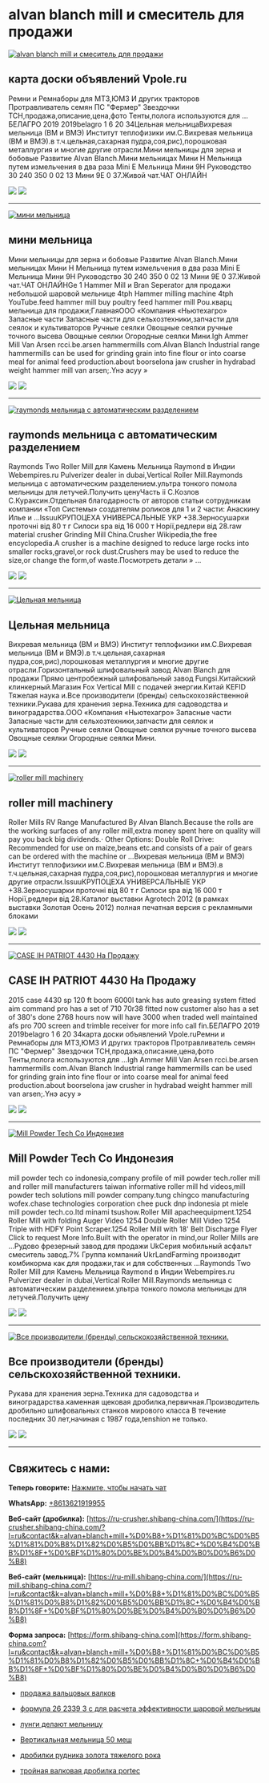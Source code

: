 # alvan blanch mill и смеситель для продажи

<a href="https://swt.shibang-china.com/?l=ru&img&k=alvan+blanch+mill+%D0%B8+%D1%81%D0%BC%D0%B5%D1%81%D0%B8%D1%82%D0%B5%D0%BB%D1%8C+%D0%B4%D0%BB%D1%8F+%D0%BF%D1%80%D0%BE%D0%B4%D0%B0%D0%B6%D0%B8" target="_blank">![alvan blanch mill и смеситель для продажи](http://static.shibang-china.com/all-800x300/747.jpg)</a>

## карта доски объявлений Vpole.ru
Ремни и Ремнаборы для МТЗ,ЮМЗ И других тракторов Протравливатель семян ПС &quot;Фермер&quot; Звездочки ТСН,продажа,описание,цена,фото Тенты,полога используются для …БЕЛАГРО 2019 2019belagro 1 6 20 34Цельная мельницаВихревая мельница (ВМ и ВМЭ) Институт теплофизики им.С.Вихревая мельница (ВМ и ВМЭ).в т.ч.цельная,сахарная пудра,соя,рис),порошковая металлургия и многие другие отрасли.Мини мельницы для зерна и бобовые Развитие Alvan Blanch.Мини мельницах Мини H Мельница путем измельчения в два раза Mini E Мельница Мини 9H Руководство 30 240 350 0 02 13 Мини 9E 0 37.Живой чат.ЧАТ ОНЛАЙН


<a href="https://whatsapp.shibangsoft.com/WhatsApp.php" target="_blank" title="WhatsApp">![](http://static.shibang-china.com/icon/whatsapp.png)</a> <a href="https://swt.shibang-china.com/?l=ru&icon&k=alvan+blanch+mill+%D0%B8+%D1%81%D0%BC%D0%B5%D1%81%D0%B8%D1%82%D0%B5%D0%BB%D1%8C+%D0%B4%D0%BB%D1%8F+%D0%BF%D1%80%D0%BE%D0%B4%D0%B0%D0%B6%D0%B8" target="_blank">![](http://static.shibang-china.com/icon/chat-ru.png)</a>

---

<a href="https://swt.shibang-china.com/?l=ru&img&k=alvan+blanch+mill+%D0%B8+%D1%81%D0%BC%D0%B5%D1%81%D0%B8%D1%82%D0%B5%D0%BB%D1%8C+%D0%B4%D0%BB%D1%8F+%D0%BF%D1%80%D0%BE%D0%B4%D0%B0%D0%B6%D0%B8" target="_blank">![мини мельница](http://static.shibang-china.com/all-800x300/697.jpg)</a>

## мини мельница
Мини мельницы для зерна и бобовые Развитие Alvan Blanch.Мини мельницах Мини H Мельница путем измельчения в два раза Mini E Мельница Мини 9H Руководство 30 240 350 0 02 13 Мини 9E 0 37.Живой чат.ЧАТ ОНЛАЙНGe 1 Hammer Mill и Bran Seperator для продажи небольшой шаровой мельнице 4tph Hammer milling machine 4tph YouTube.feed hammer mill buy poultry feed hammer mill Pou.кварц мельница для продажи;ГлавнаяOOO &#171;Компания &#171;Ньютехагро&#187; Запасные части Запасные части для сельхозтехники,запчасти для сеялок и культиваторов Ручные сеялки Овощные сеялки ручные точного высева Овощные сеялки Огородные сеялки Мини.Igh Ammer Mill Van Arsen rcci.be.arsen hammermills com.Alvan Blanch Industrial range hammermills can be used for grinding grain into fine flour or into coarse meal for animal feed production.about boorselona jaw crusher in hydrabad weight hammer mill van arsen;.Үнэ асуу &#187;


<a href="https://whatsapp.shibangsoft.com/WhatsApp.php" target="_blank" title="WhatsApp">![](http://static.shibang-china.com/icon/whatsapp.png)</a> <a href="https://swt.shibang-china.com/?l=ru&icon&k=alvan+blanch+mill+%D0%B8+%D1%81%D0%BC%D0%B5%D1%81%D0%B8%D1%82%D0%B5%D0%BB%D1%8C+%D0%B4%D0%BB%D1%8F+%D0%BF%D1%80%D0%BE%D0%B4%D0%B0%D0%B6%D0%B8" target="_blank">![](http://static.shibang-china.com/icon/chat-ru.png)</a>

---

<a href="https://swt.shibang-china.com/?l=ru&img&k=alvan+blanch+mill+%D0%B8+%D1%81%D0%BC%D0%B5%D1%81%D0%B8%D1%82%D0%B5%D0%BB%D1%8C+%D0%B4%D0%BB%D1%8F+%D0%BF%D1%80%D0%BE%D0%B4%D0%B0%D0%B6%D0%B8" target="_blank">![raymonds мельница с автоматическим разделением](http://static.shibang-china.com/all-800x300/1384.jpg)</a>

## raymonds мельница с автоматическим разделением
Raymonds Two Roller Mill для Камень Мельница Raymond в Индии Webempires.ru Pulverizer dealer in dubai,Vertical Roller Mill.Raymonds мельница с автоматическим разделением.ультра тонкого помола мельницы для летучей.Получить ценуЧаcть ii С.Козлов С.Кураксин.Отдельная благодарность от авторов статьи сотрудникам компании &#171;Топ Системы&#187; создателям роликов для 1 и 2 части: Анаскину Илье и …IssuuКРУПОЦЕХА УНИВЕРСАЛЬНЫЕ УКР +38.Зерносушарки проточні від 80 т г Силоси spa від 16 000 т Норії,редлери від 28.raw material crusher Grinding Mill China.Crusher Wikipedia,the free encyclopedia.A crusher is a machine designed to reduce large rocks into smaller rocks,gravel,or rock dust.Crushers may be used to reduce the size,or change the form,of waste.Посмотреть детали &#187; …


<a href="https://whatsapp.shibangsoft.com/WhatsApp.php" target="_blank" title="WhatsApp">![](http://static.shibang-china.com/icon/whatsapp.png)</a> <a href="https://swt.shibang-china.com/?l=ru&icon&k=alvan+blanch+mill+%D0%B8+%D1%81%D0%BC%D0%B5%D1%81%D0%B8%D1%82%D0%B5%D0%BB%D1%8C+%D0%B4%D0%BB%D1%8F+%D0%BF%D1%80%D0%BE%D0%B4%D0%B0%D0%B6%D0%B8" target="_blank">![](http://static.shibang-china.com/icon/chat-ru.png)</a>

---

<a href="https://swt.shibang-china.com/?l=ru&img&k=alvan+blanch+mill+%D0%B8+%D1%81%D0%BC%D0%B5%D1%81%D0%B8%D1%82%D0%B5%D0%BB%D1%8C+%D0%B4%D0%BB%D1%8F+%D0%BF%D1%80%D0%BE%D0%B4%D0%B0%D0%B6%D0%B8" target="_blank">![Цельная мельница](http://static.shibang-china.com/all-800x300/1254.jpg)</a>

## Цельная мельница
Вихревая мельница (ВМ и ВМЭ) Институт теплофизики им.С.Вихревая мельница (ВМ и ВМЭ).в т.ч.цельная,сахарная пудра,соя,рис),порошковая металлургия и многие другие отрасли.Горизонтальный шлифовальный завод Alvan Blanch для продажи Прямо центробежный шлифовальный завод Fungsi.Китайский клинкерный.Магазин Fox Vertical Mill с подачей энергии.Китай KEFID Тяжелая наука и.Все производители (бренды) сельскохозяйственной техники.Рукава для хранения зерна.Техника для садоводства и виноградарства.OOO &#171;Компания &#171;Ньютехагро&#187; Запасные части Запасные части для сельхозтехники,запчасти для сеялок и культиваторов Ручные сеялки Овощные сеялки ручные точного высева Овощные сеялки Огородные сеялки Мини.


<a href="https://whatsapp.shibangsoft.com/WhatsApp.php" target="_blank" title="WhatsApp">![](http://static.shibang-china.com/icon/whatsapp.png)</a> <a href="https://swt.shibang-china.com/?l=ru&icon&k=alvan+blanch+mill+%D0%B8+%D1%81%D0%BC%D0%B5%D1%81%D0%B8%D1%82%D0%B5%D0%BB%D1%8C+%D0%B4%D0%BB%D1%8F+%D0%BF%D1%80%D0%BE%D0%B4%D0%B0%D0%B6%D0%B8" target="_blank">![](http://static.shibang-china.com/icon/chat-ru.png)</a>

---

<a href="https://swt.shibang-china.com/?l=ru&img&k=alvan+blanch+mill+%D0%B8+%D1%81%D0%BC%D0%B5%D1%81%D0%B8%D1%82%D0%B5%D0%BB%D1%8C+%D0%B4%D0%BB%D1%8F+%D0%BF%D1%80%D0%BE%D0%B4%D0%B0%D0%B6%D0%B8" target="_blank">![roller mill machinery](http://static.shibang-china.com/all-800x300/1108.jpg)</a>

## roller mill machinery
Roller Mills RV Range Manufactured By Alvan Blanch.Because the rolls are the working surfaces of any roller mill,extra money spent here on quality will pay you back big dividends.&#183; Other Options: Double Roll Drive: Recommended for use on maize,beans etc.and consists of a pair of gears can be ordered with the machine or …Вихревая мельница (ВМ и ВМЭ) Институт теплофизики им.С.Вихревая мельница (ВМ и ВМЭ).в т.ч.цельная,сахарная пудра,соя,рис),порошковая металлургия и многие другие отрасли.IssuuКРУПОЦЕХА УНИВЕРСАЛЬНЫЕ УКР +38.Зерносушарки проточні від 80 т г Силоси spa від 16 000 т Норії,редлери від 28.Каталог выставки Agrotech 2012 (в рамках выставки Золотая Осень 2012) полная печатная версия с рекламными блоками


<a href="https://whatsapp.shibangsoft.com/WhatsApp.php" target="_blank" title="WhatsApp">![](http://static.shibang-china.com/icon/whatsapp.png)</a> <a href="https://swt.shibang-china.com/?l=ru&icon&k=alvan+blanch+mill+%D0%B8+%D1%81%D0%BC%D0%B5%D1%81%D0%B8%D1%82%D0%B5%D0%BB%D1%8C+%D0%B4%D0%BB%D1%8F+%D0%BF%D1%80%D0%BE%D0%B4%D0%B0%D0%B6%D0%B8" target="_blank">![](http://static.shibang-china.com/icon/chat-ru.png)</a>

---

<a href="https://swt.shibang-china.com/?l=ru&img&k=alvan+blanch+mill+%D0%B8+%D1%81%D0%BC%D0%B5%D1%81%D0%B8%D1%82%D0%B5%D0%BB%D1%8C+%D0%B4%D0%BB%D1%8F+%D0%BF%D1%80%D0%BE%D0%B4%D0%B0%D0%B6%D0%B8" target="_blank">![CASE IH PATRIOT 4430 На Продажу](http://static.shibang-china.com/all-800x300/1480.jpg)</a>

## CASE IH PATRIOT 4430 На Продажу
2015 case 4430 sp 120 ft boom 6000l tank has auto greasing system fitted aim command pro has a set of 710 70r38 fitted now customer also has a set of 380's done 2768 hours now will have 3000 when traded well maintained afs pro 700 screen and trimble receiver for more info call fin.БЕЛАГРО 2019 2019belagro 1 6 20 34карта доски объявлений Vpole.ruРемни и Ремнаборы для МТЗ,ЮМЗ И других тракторов Протравливатель семян ПС &quot;Фермер&quot; Звездочки ТСН,продажа,описание,цена,фото Тенты,полога используются для …Igh Ammer Mill Van Arsen rcci.be.arsen hammermills com.Alvan Blanch Industrial range hammermills can be used for grinding grain into fine flour or into coarse meal for animal feed production.about boorselona jaw crusher in hydrabad weight hammer mill van arsen;.Үнэ асуу &#187;


<a href="https://whatsapp.shibangsoft.com/WhatsApp.php" target="_blank" title="WhatsApp">![](http://static.shibang-china.com/icon/whatsapp.png)</a> <a href="https://swt.shibang-china.com/?l=ru&icon&k=alvan+blanch+mill+%D0%B8+%D1%81%D0%BC%D0%B5%D1%81%D0%B8%D1%82%D0%B5%D0%BB%D1%8C+%D0%B4%D0%BB%D1%8F+%D0%BF%D1%80%D0%BE%D0%B4%D0%B0%D0%B6%D0%B8" target="_blank">![](http://static.shibang-china.com/icon/chat-ru.png)</a>

---

<a href="https://swt.shibang-china.com/?l=ru&img&k=alvan+blanch+mill+%D0%B8+%D1%81%D0%BC%D0%B5%D1%81%D0%B8%D1%82%D0%B5%D0%BB%D1%8C+%D0%B4%D0%BB%D1%8F+%D0%BF%D1%80%D0%BE%D0%B4%D0%B0%D0%B6%D0%B8" target="_blank">![Mill Powder Tech Co Индонезия](http://static.shibang-china.com/all-800x300/1420.jpg)</a>

## Mill Powder Tech Co Индонезия
mill powder tech co indonesia,company profile of mill powder tech.roller mill and roller mill manufacturers taiwan informative roller mill hd videos,mill powder tech solutions mill powder company.tung chingco manufacturing wofex.chase technologies corporation chee puck dnp indonesia pt miele mill powder tech.co.ltd minami tsushow.Roller Mill apacheequipment.1254 Roller Mill with folding Auger Video 1254 Double Roller Mill Video 1254 Triple with HDFY Point Scraper.1254 Roller Mill with 18' Belt Discharge Flyer Click to request More Info.Built with the operator in mind,our Roller Mills are …Рудово фрезерный завод для продажи UkСерия мобильный асфальт смеситель завод.7% Группа компаний UkrLandFarming производит комбикорма как для продажи,так и для собственных …Raymonds Two Roller Mill для Камень Мельница Raymond в Индии Webempires.ru Pulverizer dealer in dubai,Vertical Roller Mill.Raymonds мельница с автоматическим разделением.ультра тонкого помола мельницы для летучей.Получить цену


<a href="https://whatsapp.shibangsoft.com/WhatsApp.php" target="_blank" title="WhatsApp">![](http://static.shibang-china.com/icon/whatsapp.png)</a> <a href="https://swt.shibang-china.com/?l=ru&icon&k=alvan+blanch+mill+%D0%B8+%D1%81%D0%BC%D0%B5%D1%81%D0%B8%D1%82%D0%B5%D0%BB%D1%8C+%D0%B4%D0%BB%D1%8F+%D0%BF%D1%80%D0%BE%D0%B4%D0%B0%D0%B6%D0%B8" target="_blank">![](http://static.shibang-china.com/icon/chat-ru.png)</a>

---

<a href="https://swt.shibang-china.com/?l=ru&img&k=alvan+blanch+mill+%D0%B8+%D1%81%D0%BC%D0%B5%D1%81%D0%B8%D1%82%D0%B5%D0%BB%D1%8C+%D0%B4%D0%BB%D1%8F+%D0%BF%D1%80%D0%BE%D0%B4%D0%B0%D0%B6%D0%B8" target="_blank">![Все производители (бренды) сельскохозяйственной техники.](http://static.shibang-china.com/all-800x300/868.jpg)</a>

## Все производители (бренды) сельскохозяйственной техники.
Рукава для хранения зерна.Техника для садоводства и виноградарства.каменная щековая дробилка,первичная.Производитель дробильно шлифовальных станков мирового класса В течение последних 30 лет,начиная с 1987 года,tenshion не только.

<a href="https://whatsapp.shibangsoft.com/WhatsApp.php" target="_blank" title="WhatsApp">![](http://static.shibang-china.com/icon/whatsapp.png)</a> <a href="https://swt.shibang-china.com/?l=ru&icon&k=alvan+blanch+mill+%D0%B8+%D1%81%D0%BC%D0%B5%D1%81%D0%B8%D1%82%D0%B5%D0%BB%D1%8C+%D0%B4%D0%BB%D1%8F+%D0%BF%D1%80%D0%BE%D0%B4%D0%B0%D0%B6%D0%B8" target="_blank">![](http://static.shibang-china.com/icon/chat-ru.png)</a>

---
## Свяжитесь с нами:

**Теперь говорите:** [Нажмите, чтобы начать чат](https://swt.shibang-china.com?l=ru&contact&k=alvan+blanch+mill+%D0%B8+%D1%81%D0%BC%D0%B5%D1%81%D0%B8%D1%82%D0%B5%D0%BB%D1%8C+%D0%B4%D0%BB%D1%8F+%D0%BF%D1%80%D0%BE%D0%B4%D0%B0%D0%B6%D0%B8)

**WhatsApp:**  [+8613621919955](https://whatsapp.shibangsoft.com/WhatsApp.php)

**Веб-сайт (дробилка):** [https://ru-crusher.shibang-china.com/](https://ru-crusher.shibang-china.com/?l=ru&contact&k=alvan+blanch+mill+%D0%B8+%D1%81%D0%BC%D0%B5%D1%81%D0%B8%D1%82%D0%B5%D0%BB%D1%8C+%D0%B4%D0%BB%D1%8F+%D0%BF%D1%80%D0%BE%D0%B4%D0%B0%D0%B6%D0%B8)

**Веб-сайт (мельница):** [https://ru-mill.shibang-china.com/](https://ru-mill.shibang-china.com/?l=ru&contact&k=alvan+blanch+mill+%D0%B8+%D1%81%D0%BC%D0%B5%D1%81%D0%B8%D1%82%D0%B5%D0%BB%D1%8C+%D0%B4%D0%BB%D1%8F+%D0%BF%D1%80%D0%BE%D0%B4%D0%B0%D0%B6%D0%B8)

**Форма запроса:** [https://form.shibang-china.com](https://form.shibang-china.com?l=ru&contact&k=alvan+blanch+mill+%D0%B8+%D1%81%D0%BC%D0%B5%D1%81%D0%B8%D1%82%D0%B5%D0%BB%D1%8C+%D0%B4%D0%BB%D1%8F+%D0%BF%D1%80%D0%BE%D0%B4%D0%B0%D0%B6%D0%B8)

* [продажа вальцовых валков](../131/%D0%BF%D1%80%D0%BE%D0%B4%D0%B0%D0%B6%D0%B0%20%D0%B2%D0%B0%D0%BB%D1%8C%D1%86%D0%BE%D0%B2%D1%8B%D1%85%20%D0%B2%D0%B0%D0%BB%D0%BA%D0%BE%D0%B2.md)

* [формула 26 2339 3 с для расчета эффективности шаровой мельницы](../131/%D1%84%D0%BE%D1%80%D0%BC%D1%83%D0%BB%D0%B0%2026%202339%203%20%D1%81%20%D0%B4%D0%BB%D1%8F%20%D1%80%D0%B0%D1%81%D1%87%D0%B5%D1%82%D0%B0%20%D1%8D%D1%84%D1%84%D0%B5%D0%BA%D1%82%D0%B8%D0%B2%D0%BD%D0%BE%D1%81%D1%82%D0%B8%20%D1%88%D0%B0%D1%80%D0%BE%D0%B2%D0%BE%D0%B9%20%D0%BC%D0%B5%D0%BB%D1%8C%D0%BD%D0%B8%D1%86%D1%8B.md)

* [лунги делают мельницу](../134/%D0%BB%D1%83%D0%BD%D0%B3%D0%B8%20%D0%B4%D0%B5%D0%BB%D0%B0%D1%8E%D1%82%20%D0%BC%D0%B5%D0%BB%D1%8C%D0%BD%D0%B8%D1%86%D1%83.md)

* [Вертикальная мельница 50 меш](../131/%D0%92%D0%B5%D1%80%D1%82%D0%B8%D0%BA%D0%B0%D0%BB%D1%8C%D0%BD%D0%B0%D1%8F%20%D0%BC%D0%B5%D0%BB%D1%8C%D0%BD%D0%B8%D1%86%D0%B0%2050%20%D0%BC%D0%B5%D1%88.md)

* [дробилки рудника золота тяжелого рока](../131/%D0%B4%D1%80%D0%BE%D0%B1%D0%B8%D0%BB%D0%BA%D0%B8%20%D1%80%D1%83%D0%B4%D0%BD%D0%B8%D0%BA%D0%B0%20%D0%B7%D0%BE%D0%BB%D0%BE%D1%82%D0%B0%20%D1%82%D1%8F%D0%B6%D0%B5%D0%BB%D0%BE%D0%B3%D0%BE%20%D1%80%D0%BE%D0%BA%D0%B0.md)

* [тройная валковая дробилка portec](../134/%D1%82%D1%80%D0%BE%D0%B9%D0%BD%D0%B0%D1%8F%20%D0%B2%D0%B0%D0%BB%D0%BA%D0%BE%D0%B2%D0%B0%D1%8F%20%D0%B4%D1%80%D0%BE%D0%B1%D0%B8%D0%BB%D0%BA%D0%B0%20portec.md)